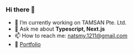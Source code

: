 ### Hi there 👋

- 🔭 I’m currently working on TAMSAN Pte. Ltd.
- 💬 Ask me about **Typescript, Next.js**
- 📫 How to reach me: natsmy.1211@gmail.com
- 🎨 [Portfolio](https://www.notion.so/natsumih/Natsumi-H-s-Portfolio-b60b2867b5aa4ebea9c7cdee04d628c1)

